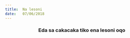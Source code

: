 ```yaml
---
title:  Na lesoni
date:   07/06/2018
---
```


### <center>Eda sa cakacaka tiko ena lesoni oqo</center>
